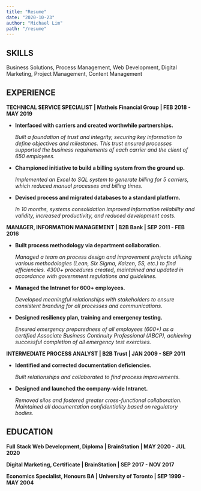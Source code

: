 ```yaml
---
title: "Resume"
date: "2020-10-23"
author: "Michael Lim"
path: "/resume"
---
```


## SKILLS

Business Solutions, Process Management, Web Development, Digital Marketing, Project Management, Content Management

## EXPERIENCE

**TECHNICAL SERVICE SPECIALIST  |  Matheis Financial Group  |  FEB 2018 - MAY 2019**

- **Interfaced with carriers and created worthwhile partnerships.**

  *Built a foundation of trust and integrity, securing key information to define objectives and milestones. This trust ensured processes supported the business requirements of each carrier and the client of 650 employees.*

- **Championed initiative to build a billing system from the ground up.**
  
  *Implemented an Excel to SQL system to generate billing for 5 carriers, which reduced manual processes and billing times.*

- **Devised process and migrated databases to a standard platform.**
  
  *In 10 months, systems consolidation improved information reliability and validity, increased productivity, and reduced development costs.*


**MANAGER, INFORMATION MANAGEMENT  |  B2B Bank  |  SEP 2011 - FEB 2016**

- **Built process methodology via department collaboration.**
  
  *Managed a team on process design and improvement projects utilizing various methodologies (Lean, Six Sigma, Kaizen, 5S, etc.) to find efficiencies. 4300+ procedures created, maintained and updated in accordance with government regulations and guidelines.*

- **Managed the Intranet for 600+ employees.**  
  
  *Developed meaningful relationships with stakeholders to ensure consistent branding for all processes and communications.*

- **Designed resiliency plan, training and emergency testing.**  
  
  *Ensured emergency preparedness of all employees (600+) as a certified Associate Business Continuity Professional (ABCP), achieving successful completion of all emergency test exercises.*


**INTERMEDIATE PROCESS ANALYST  |  B2B Trust  |  JAN 2009 - SEP 2011**

- **Identified and corrected documentation deficiencies.**
  
  *Built relationships and collaborated to find process improvements.*

- **Designed and launched the company-wide Intranet.** 

  *Removed silos and fostered greater cross-functional collaboration.  Maintained all documentation confidentiality based on regulatory bodies.*

## EDUCATION

**Full Stack Web Development, Diploma  |  BrainStation  |  MAY 2020 - JUL 2020**

**Digital Marketing, Certificate  |  BrainStation  |  SEP 2017 - NOV 2017**

**Economics Specialist, Honours BA  |  University of Toronto  |  SEP 1999 - MAY 2004**

